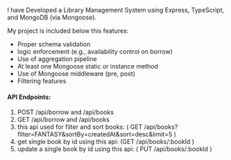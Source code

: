 I have Developed a Library Management System using Express, TypeScript, and MongoDB (via Mongoose). 


My project is included below this features:

* Proper schema validation
*  logic enforcement (e.g., availability control on borrow)
* Use of aggregation pipeline
* At least one Mongoose static or instance method
* Use of Mongoose middleware (pre, post)
* Filtering features


<h4>API Endpoints:</h4>

1. POST /api/borrow and /api/books
2. GET /api/borrow and /api/books
3. this api used for filter and sort books: ( GET /api/books?filter=FANTASY&sortBy=createdAt&sort=desc&limit=5 )
4. get single book by id using this api: (GET /api/books/:bookId )
5. update a single book by id using this api: ( PUT /api/books/:bookId )

